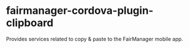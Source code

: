fairmanager-cordova-plugin-clipboard
====================================

Provides services related to copy & paste to the FairManager mobile app.
